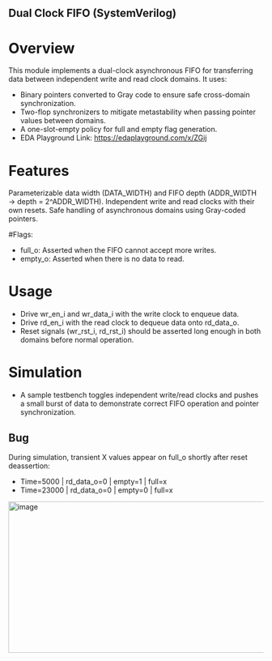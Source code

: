 ## Dual Clock FIFO (SystemVerilog)

# Overview
This module implements a dual-clock asynchronous FIFO for transferring data between independent write and read clock domains. 
It uses:
+ Binary pointers converted to Gray code to ensure safe cross-domain synchronization.
+ Two-flop synchronizers to mitigate metastability when passing pointer values between domains.
+ A one-slot-empty policy for full and empty flag generation.
+ EDA Playground Link: https://edaplayground.com/x/ZGij

# Features
Parameterizable data width (DATA_WIDTH) and FIFO depth (ADDR_WIDTH → depth = 2^ADDR_WIDTH).
Independent write and read clocks with their own resets.
Safe handling of asynchronous domains using Gray-coded pointers.

#Flags:
+ full_o: Asserted when the FIFO cannot accept more writes.
+ empty_o: Asserted when there is no data to read.

# Usage
+ Drive wr_en_i and wr_data_i with the write clock to enqueue data.
+ Drive rd_en_i with the read clock to dequeue data onto rd_data_o.
+ Reset signals (wr_rst_i, rd_rst_i) should be asserted long enough in both domains before normal operation.

# Simulation
+ A sample testbench toggles independent write/read clocks and pushes a small burst of data to demonstrate correct FIFO operation and pointer synchronization.

## Bug
During simulation, transient X values appear on full_o shortly after reset deassertion:
+ Time=5000 | rd_data_o=0 | empty=1 | full=x
+ Time=23000 | rd_data_o=0 | empty=0 | full=x

<img width="1679" height="299" alt="image" src="https://github.com/user-attachments/assets/a1721c67-ece7-443a-8bdf-d722bf356ab4" />
